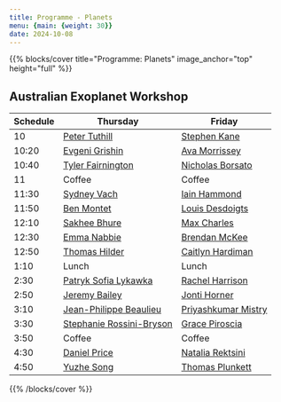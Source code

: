```yaml
---
title: Programme - Planets
menu: {main: {weight: 30}}
date: 2024-10-08
---
```

{{% blocks/cover title="Programme: Planets" image_anchor="top" height="full" %}}

## Australian Exoplanet Workshop

| Schedule | Thursday | Friday |
| -------- | ---------------- | ---------------- |
| 10 |  [Peter Tuthill](speakers/peter-tuthill/_index.md) | [Stephen Kane](speakers/stephen-kane/_index.md) |
| 10:20 | [Evgeni Grishin](speakers/evgeni-grishin/_index.md) | [Ava Morrissey](speakers/ava-morrissey/_index.md) |
| 10:40 | [Tyler Fairnington](speakers/tyler-fairnington/_index.md) | [Nicholas Borsato](speakers/nicholas-borsato/_index.md) |
| 11 | Coffee | Coffee |
| 11:30 | [Sydney Vach](speakers/sydney-vach/_index.md) | [Iain Hammond](speakers/iain-hammond/_index.md) |
| 11:50 | [Ben Montet](speakers/ben-montet/_index.md) | [Louis Desdoigts](speakers/louis-desdoigts/_index.md) |
| 12:10 | [Sakhee Bhure](speakers/sakhee-bhure/_index.md) | [Max Charles](speakers/max-charles/_index.md) |
| 12:30 | [Emma Nabbie](speakers/emma-nabbie/_index.md) | [Brendan McKee](speakers/brendan-mckee/_index.md) |
| 12:50 | [Thomas Hilder](speakers/thomas-hilder/_index.md) | [Caitlyn Hardiman](speakers/caitlyn-hardiman/_index.md) |
| 1:10 | Lunch | Lunch |
| 2:30 | [Patryk Sofia Lykawka](speakers/patryk-sofia-lykawka/_index.md) | [Rachel Harrison](speakers/rachel-harrison/_index.md) |
| 2:50 | [Jeremy Bailey](speakers/jeremy-bailey/_index.md) | [Jonti Horner](speakers/jonti-horner/_index.md) |
| 3:10 | [Jean-Philippe Beaulieu](speakers/jean-philippe-beaulieu/_index.md) | [Priyashkumar Mistry](speakers/priyashkumar-mistry/_index.md) |
| 3:30 | [Stephanie Rossini-Bryson](speakers/stephanie-rossini-bryson/_index.md) | [Grace Piroscia](speakers/grace-piroscia/_index.md) |
| 3:50 | Coffee | Coffee |
| 4:30 | [Daniel Price](speakers/daniel-price/_index.md) | [Natalia Rektsini](speakers/natalia-rektsini/_index.md) |
| 4:50 | [Yuzhe Song](speakers/yuzhe-song/_index.md) | [Thomas Plunkett](speakers/thomas-plunkett/_index.md) |

{{% /blocks/cover %}}